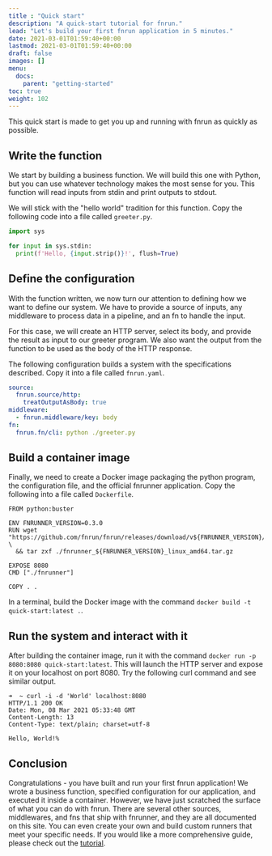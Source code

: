 ```yaml
---
title : "Quick start"
description: "A quick-start tutorial for fnrun."
lead: "Let's build your first fnrun application in 5 minutes."
date: 2021-03-01T01:59:40+00:00
lastmod: 2021-03-01T01:59:40+00:00
draft: false
images: []
menu:
  docs:
    parent: "getting-started"
toc: true
weight: 102
---
```


This quick start is made to get you up and running with fnrun as quickly as
possible. 

## Write the function
We start by building a business function. We will build this one with Python,
but you can use whatever technology makes the most sense for you. This function
will read inputs from stdin and print outputs to stdout.

We will stick with the "hello world" tradition for this function. Copy the
following code into a file called `greeter.py`.

```python
import sys

for input in sys.stdin:
  print(f'Hello, {input.strip()}!', flush=True)
```

## Define the configuration
With the function written, we now turn our attention to defining how we want
to define our system. We have to provide a source of inputs, any middleware to
process data in a pipeline, and an fn to handle the input.

For this case, we will create an HTTP server, select its body, and provide the
result as input to our greeter program. We also want the output from the
function to be used as the body of the HTTP response.

The following configuration builds a system with the specifications described.
Copy it into a file called `fnrun.yaml`.

```yaml
source: 
  fnrun.source/http:
    treatOutputAsBody: true
middleware:
  - fnrun.middleware/key: body
fn:
  fnrun.fn/cli: python ./greeter.py
```

## Build a container image
Finally, we need to create a Docker image packaging the python program, the
configuration file, and the official fnrunner application. Copy the following
into a file called `Dockerfile`.

```shell
FROM python:buster

ENV FNRUNNER_VERSION=0.3.0
RUN wget "https://github.com/fnrun/fnrun/releases/download/v${FNRUNNER_VERSION}/fnrunner_${FNRUNNER_VERSION}_linux_amd64.tar.gz" \
  && tar zxf ./fnrunner_${FNRUNNER_VERSION}_linux_amd64.tar.gz

EXPOSE 8080
CMD ["./fnrunner"]

COPY . .
```

In a terminal, build the Docker image with the command 
`docker build -t quick-start:latest .`.

## Run the system and interact with it
After building the container image, run it with the command
`docker run -p 8080:8080 quick-start:latest`. This will launch the HTTP server
and expose it on your localhost on port 8080. Try the following curl command
and see similar output.

```shell
➜  ~ curl -i -d 'World' localhost:8080
HTTP/1.1 200 OK
Date: Mon, 08 Mar 2021 05:33:48 GMT
Content-Length: 13
Content-Type: text/plain; charset=utf-8

Hello, World!%
```

## Conclusion
Congratulations - you have built and run your first fnrun application! We wrote
a business function, specified configuration for our application, and executed
it inside a container. However, we have just scratched the surface of what you
can do with fnrun. There are several other sources, middlewares, and fns that
ship with fnrunner, and they are all documented on this site. You can even
create your own and build custom runners that meet your specific needs. If you
would like a more comprehensive guide, please check out the 
[tutorial](/tutorial/introduction).